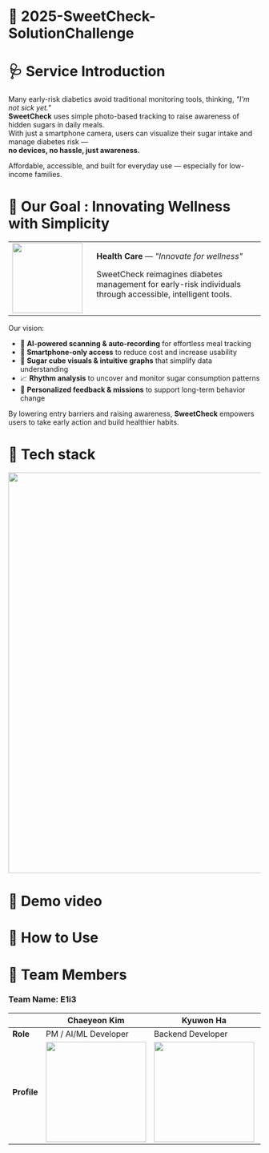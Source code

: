 # 🍰 2025-SweetCheck-SolutionChallenge
# 🩺 Service Introduction
Many early-risk diabetics avoid traditional monitoring tools, thinking, *"I'm not sick yet."*  
**SweetCheck** uses simple photo-based tracking to raise awareness of hidden sugars in daily meals.  
With just a smartphone camera, users can visualize their sugar intake and manage diabetes risk —  
**no devices, no hassle, just awareness.**

Affordable, accessible, and built for everyday use — especially for low-income families.
# 🎯 Our Goal : Innovating Wellness with Simplicity
<table>
  <tr>
    <td style="width: 150px;">
      <img src="https://github.com/user-attachments/assets/07140e02-6772-4801-bd95-a1116df76cc9" width="140"/>
    </td>
    <td style="vertical-align: top; padding-left: 10px;">
      <p><strong>Health Care</strong> — <em>"Innovate for wellness"</em></p>
      <p>
        SweetCheck reimagines diabetes management for early-risk individuals  
        through accessible, intelligent tools.
      </p>
    </td>
  </tr>
</table>

Our vision:

- 🤖 **AI-powered scanning & auto-recording** for effortless meal tracking  
- 📱 **Smartphone-only access** to reduce cost and increase usability  
- 🍬 **Sugar cube visuals & intuitive graphs** that simplify data understanding  
- 📈 **Rhythm analysis** to uncover and monitor sugar consumption patterns  
- 🧭 **Personalized feedback & missions** to support long-term behavior change  

By lowering entry barriers and raising awareness, 
**SweetCheck** empowers users to take early action and build healthier habits.

# 🦾 Tech stack
<img src="https://github.com/user-attachments/assets/2fe12ffd-49f9-4701-9080-888a0dc57ff2" width="800">

# 🍦 Demo video

# 🍭 How to Use


# 🍧 Team Members
### **Team Name: E1i3**
|                | Chaeyeon Kim                               | Kyuwon Ha          | Sohyun Park        | Jieun Lee          |
|----------------|---------------------------------------------|---------------------|---------------------|---------------------|
| **Role**       | PM / AI/ML Developer                        | Backend Developer   | Frontend Developer  | UI/UX Designer      |
| **Profile**    | <img src="https://github.com/user-attachments/assets/1b405a16-0ac9-4d6a-92e9-a196e61303e5" width="200"/> |     <img src ="https://github.com/user-attachments/assets/74f48c3a-55be-45ab-811e-807d969d086e" width="200"/>| <img src = "https://github.com/user-attachments/assets/d2777386-47bb-4bab-8a81-faeed6969378" width="200"/>| <img src="https://github.com/user-attachments/assets/e99986fa-52f5-4478-b412-c67edfb22fbb" width="200"/>|
